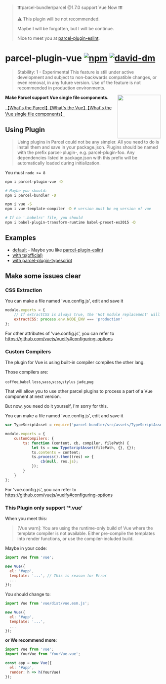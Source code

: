 > ❗️❗️❗️parcel-bundler/parcel @1.7.0 support Vue Now ❗️❗️❗️
>
> ⚠️ This plugin will be not recommended.
>
> Maybe I will be forgotten, but I will be continue.
>
> Nice to meet you at [parcel-plugin-eslint](https://github.com/BoltDoggy/parcel-plugin-eslint).

# parcel-plugin-vue [![npm](https://img.shields.io/npm/v/parcel-plugin-vue.svg)](https://www.npmjs.com/package/parcel-plugin-vue) [![david-dm](https://david-dm.org/BoltDoggy/parcel-plugin-vue.svg)](https://david-dm.org/BoltDoggy/parcel-plugin-vue)

> Stability: 1 - Experimental This feature is still under active development and subject to non-backwards compatible changes, or even removal, in any future version. Use of the feature is not recommended in production environments.

<img src="https://img.souche.com/f2e/b1f71b545619350ff92458bbcfa01056.png" align="right" width="140">

__Make Parcel support Vue single file components.__

[【What's the Parcel】](https://parceljs.org/)[【What's the Vue】](https://vuejs.org/)[【What's the Vue single file components】](https://vuejs.org/v2/guide/single-file-components.html)

## Using Plugin

> Using plugins in Parcel could not be any simpler. All you need to do is install them and save in your package.json. Plugins should be named with the prefix parcel-plugin-, e.g. parcel-plugin-foo. Any dependencies listed in package.json with this prefix will be automatically loaded during initialization.

You must `node >= 8`

```bash
npm i parcel-plugin-vue -D

# Maybe you should:
npm i parcel-bundler -D

npm i vue -S
npm i vue-template-compiler -D # version must be eq version of vue

# If no '.babelrc' file, you should
npm i babel-plugin-transform-runtime babel-preset-es2015 -D
```

## Examples

* [default](https://github.com/BoltDoggy/parcel-vue-demo) - Maybe you like [parcel-plugin-eslint](https://github.com/BoltDoggy/parcel-plugin-eslint)
* [with ts(official)](https://github.com/BoltDoggy/parcel-vue-demo/tree/feature/typescript)
* [with parcel-plugin-typescript](https://github.com/BoltDoggy/parcel-vue-demo/tree/feature/plugin-typescript)

## Make some issues clear

### CSS Extraction

You can make a file named 'vue.config.js', edit and save it

```js
module.exports = {
    // If extractCSS is always true, the 'Hot module replacement' will not work.
    extractCSS: process.env.NODE_ENV === 'production'
};
```

For other attributes of 'vue.config.js', you can refer to https://github.com/vuejs/vueify#configuring-options

### Custom Compilers

The plugin for Vue is using built-in compiler compiles the other lang.

Those compilers are:

`coffee`,`babel`
`less`,`sass`,`scss`,`stylus`
`jade`,`pug`

That will allow you to use other parcel plugins to process a part of a Vue component at next version.

But now, you need do it yourself, I'm sorry for this.

You can make a file named 'vue.config.js', edit and save it

```js
var TypeScriptAsset = require('parcel-bundler/src/assets/TypeScriptAsset.js');

module.exports = {
    customCompilers: {
        ts: function (content, cb, compiler, filePath) {
            let ts = new TypeScriptAsset(filePath, {}, {});
            ts.contents = content;
            ts.process().then((res) => {
                cb(null, res.js);
            });
        }
    }
};
```

For 'vue.config.js', you can refer to https://github.com/vuejs/vueify#configuring-options

### This Plugin only support '*.vue'

When you meet this:

> [Vue warn]: You are using the runtime-only build of Vue where the template compiler is not available. Either pre-compile the templates into render functions, or use the compiler-included build.

Maybe in your code:

```js
import Vue from 'vue';

new Vue({
  el: '#app',
  template: '...', // This is reason for Error 
  ...
});
```

You should change to:

```js
import Vue from 'vue/dist/vue.esm.js';

new Vue({
  el: '#app',
  template: '...',
  ...
});
```

__or We recommend more__:

```js
import Vue from 'vue';
import YourVue from 'YourVue.vue';

const app = new Vue({
  el: '#app',
  render: h => h(YourVue)
});
```
